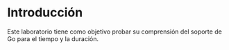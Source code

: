 # Introducción

Este laboratorio tiene como objetivo probar su comprensión del soporte de Go para el tiempo y la duración.
